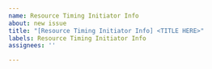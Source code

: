 ```yaml
---
name: Resource Timing Initiator Info
about: new issue
title: "[Resource Timing Initiator Info] <TITLE HERE>"
labels: Resource Timing Initiator Info
assignees: ''

---
```



